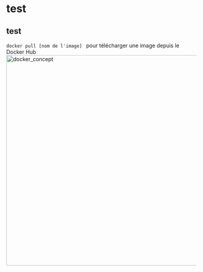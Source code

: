 # test #
## test ##
`docker pull [nom de l'image] ` pour télécharger une image depuis le Docker Hub  
<img width="557" alt="docker_concept" src="https://user-images.githubusercontent.com/97849927/202792608-61d215de-e837-48ba-b93c-5784dac1475a.png">






